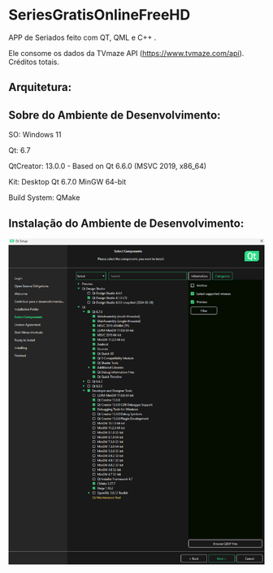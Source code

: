 # SeriesGratisOnlineFreeHD
APP de Seriados feito com QT, QML e C++ . 

Ele consome os dados da TVmaze API (https://www.tvmaze.com/api). Créditos totais.

## Arquitetura:




## Sobre do Ambiente de Desenvolvimento:

SO: Windows 11

Qt: 6.7

QtCreator: 13.0.0  - Based on Qt 6.6.0 (MSVC 2019, x86_64)

Kit: Desktop Qt 6.7.0 MinGW 64-bit

Build System: QMake




## Instalação do Ambiente de Desenvolvimento:
![Test Image 1](ProjectInfo/ComponentesInstalacaoAmbiente.png)
